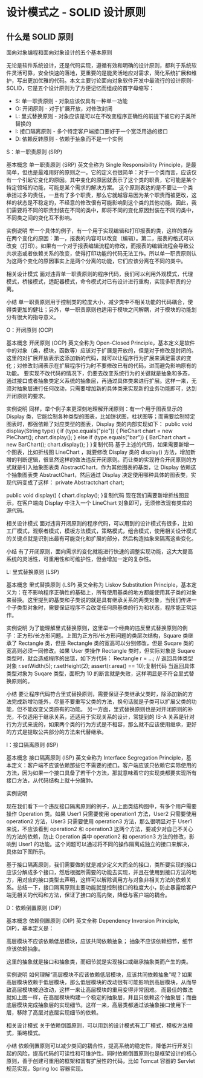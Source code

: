 # 设计模式之 - SOLID 设计原则

## 什么是 SOLID 原则

面向对象编程和面向对象设计的五个基本原则

无论是软件系统设计，还是代码实现，遵循有效和明确的设计原则，都利于系统软件灵活可靠，安全快速的落地，更重要的是能灵活地应对需求，简化系统扩展和维护，写出更加优雅的代码。本文主要讨论面向对象软件开发中最流行的设计原则- SOLID，它是五个设计原则为了方便记忆而组成的首字母缩写：

-   S: 单一职责原则 - 对象应该仅具有一种单一功能
-   O: 开闭原则 - 对于扩展开放，对修改封闭
-   L: 里式替换原则 - 对象应该是可以在不改变程序正确性的前提下被它的子类所替换的
-   I: 接口隔离原则 - 多个特定客户端接口要好于一个宽泛用途的接口
-   D: 依赖反转原则 - 依赖于抽象而不是一个实例

S：单一职责原则 (SRP)

基本概念
单一职责原则 (SRP) 英文全称为 Single Responsibility Principle，是最简单，但也是最难用好的原则之一。它的定义也很简单：对于一个类而言，应该仅有一个引起它变化的原因。其中变化的原因就表示了这个类的职责，它可能是某个特定领域的功能，可能是某个需求的解决方案。
这个原则表达的是不要让一个类承担过多的责任，一旦有了多个职责，那么它就越容易因为某个职责而被更改，这样的状态是不稳定的，不经意的修改很有可能影响到这个类的其他功能。因此，我们需要将不同的职责封装在不同的类中，即将不同的变化原因封装在不同的类中，不同类之间的变化互不影响。

实例说明
举一个具体的例子，有一个用于实现编辑和打印报表的类，这样的类存在两个变化的原因：第一，报表的内容可以改变（编辑）。第二，报表的格式可以改变（打印）。如果有一个对于报表编辑流程的修改，而报表的编辑流程会导致公共状态或者依赖关系的改变，使得打印功能的代码无法工作。所以单一职责原则认为这两个变化的原因事实上是两个分离的功能，它们应该分离在不同的类中。

相关设计模式
面对违背单一职责原则的程序代码，我们可以利用外观模式，代理模式，桥接模式，适配器模式，命令模式对已有设计进行重构，实现多职责的分离。

小结
单一职责原则用于控制类的粒度大小，减少类中不相关功能的代码耦合，使得类更加的健壮；另外，单一职责原则也适用于模块之间解耦，对于模块的功能划分有很大的指导意义。

O：开闭原则 (OCP)

基本概念
开闭原则 (OCP) 英文全称为 Open-Closed Principle，基本定义是软件中的对象（类，模块，函数等）应该对于扩展是开放的，但是对于修改是封闭的。这里的对扩展开放表示这添加新的代码，就可以让程序行为扩展来满足需求的变化；对修改封闭表示在扩展程序行为时不要修改已有的代码，进而避免影响原有的功能。
要实现不改代码的情况下，仍要去改变系统行为的关键就是抽象和多态，通过接口或者抽象类定义系统的抽象层，再通过具体类来进行扩展。这样一来，无须对抽象层进行任何改动，只需要增加新的具体类来实现新的业务功能即可，达到开闭原则的要求。

实例说明
同样，举个例子来更深刻地理解开闭原则：有一个用于图表显示的 Display 类，它能绘制各种类型的图表，比如饼状图，柱状图等；而需要绘制特定图表时，都强依赖了对应类型的图表，Display 类的内部实现如下：
public void display(String type) {
    if (type.equals("pie")) {
      PieChart chart = new PieChart();
      chart.display();
    }  else if (type.equals("bar")) {
      BarChart chart = new BarChart();
      chart.display();
    }
}复制代码
基于上述的代码，如果需要新增一个图表，比如折线图 LineChart ，就要修改  Display 类的  display() 方法，增加新增的判断逻辑，很显然这样的做法违反开闭原则。而让类的实现符合开闭原则的方式就是引入抽象图表类 AbstractChart，作为其他图表的基类，让 Display 依赖这个抽象图表类 AbstractChart，然后通过 Display 决定使用哪种具体的图表类，实现代码变成了这样：
private Abstractchart chart;

public void display() {
    chart.display();
}复制代码
现在我们需要新增折线图显示，在客户端向 Display 中注入一个 LineChart 对象即可，无须修改现有类库的源代码。

相关设计模式
面对违背开闭原则的程序代码，可以用到的设计模式有很多，比如工厂模式，观察者模式，模板方法模式，策略模式，组合模式，使用相关设计模式的关键点就是识别出最有可能变化和扩展的部分，然后构造抽象来隔离这些变化。

小结
有了开闭原则，面向需求的变化就能进行快速的调整实现功能，这大大提高系统的灵活性，可重用性和可维护性，但会增加一定的复杂性。

L: 里式替换原则 (LSP)

基本概念
里式替换原则 (LSP) 英文全称为 Liskov Substitution Principle，基本定义为：在不影响程序正确性的基础上，所有使用基类的地方都能使用其子类的对象来替换。这里提到的基类和子类说的就是具有继承关系的两类对象，当我们传递一个子类型对象时，需要保证程序不会改变任何原基类的行为和状态，程序能正常运作。

实例说明
为了能理解里式替换原则，这里举一个经典的违反里式替换原则的例子：正方形/长方形问题。上图为正方形/长方形问题的类层次结构，Square 类继承了 Rectangle 类，但是 Rectangle 类的宽高可以分别修改，但是 Suqare 类的宽高则必须一同修改。如果 User 类操作 Rectangle 类时，但实际对象是 Suqare 类型时，就会造成程序的出错，如下方代码：
Rectangle r = ...; // 返回具体类型对象
r.setWidth(5);
r.setHeight(2);
assert(r.area() == 10);复制代码
当返回具体类型对象为 Suqare 类型，面积为 10 的断言就是失败，这样明显是不符合里式替换原则的。

小结
要让程序代码符合里式替换原则，需要保证子类继承父类时，除添加新的方法完成新增功能外，尽量不要重写父类的方法，换句话就是子类可以扩展父类的功能，但不能改变父类原有的功能。
另一方面，里式替换原则也是对开闭原则的补充，不仅适用于继承关系，还适用于实现关系的设计，常提到的 IS-A 关系是针对行为方式来说的，如果两个类的行为方式是不相容，那么就不应该使用继承，更好的方式是提取公共部分的方法来代替继承。

I：接口隔离原则 (ISP)

基本概念
接口隔离原则 (ISP) 英文全称为 Interface Segregation Principle，基本定义：客户端不应该依赖那些它不需要的接口。客户端应该只依赖它实际使用的方法，因为如果一个接口具备了若干个方法，那就意味着它的实现类都要实现所有接口方法，从代码结构上就十分臃肿。

实例说明

现在我们看下一个违反接口隔离原则的例子，从上面类结构图中，有多个用户需要操作 Operation 类。如果 User1 只需要使用 operation1 方法，User2 只需要使用 operation2 方法，User3 只需要使用 operation3 方法，那么很明显对于 User1 来说，不应该看到 operation2 和 operation3 这两个方法，要减少对自己不关心的方法的依赖，防止 Operation 类中 operation2 和 operation3 方法的修改，影响到 User1 的功能。这个问题可以通过将不同的操作隔离成独立的接口来解决，具体如下图所示。


基于接口隔离原则，我们需要做的就是减少定义大而全的接口，类所要实现的接口应该分解成多个接口，然后根据所需要的功能去实现，并且在使用到接口方法的地方，用对应的接口类型去声明，这样可以解除调用方与对象非相关方法的依赖关系。总结一下，接口隔离原则主要功能就是控制接口的粒度大小，防止暴露给客户端无相关的代码和方法，保证了接口的高内聚，降低与客户端的耦合。

D：依赖倒置原则 (DIP)

基本概念
依赖倒置原则 (DIP) 英文全称 Dependency Inversion Principle, DIP)，基本定义是：

高层模块不应该依赖低层模块，应该共同依赖抽象；
抽象不应该依赖细节，细节应该依赖抽象。

这里的抽象就是接口和抽象类，而细节就是实现接口或继承抽象类而产生的类。

实例说明
如何理解“高层模块不应该依赖低层模块，应该共同依赖抽象”呢？如果高层模块依赖于低层模块，那么低层模块的改动很有可能影响到高层模块，从而导致高层模块被迫改动，这样一来让高层模块的重用变得非常困难。
而最佳的做法就如上图一样，在高层模块构建一个稳定的抽象层，并且只依赖这个抽象层；而由底层模块完成抽象层的实现细节。这样一来，高层类都通过该抽象接口使用下一层，移除了高层对底层实现细节的依赖。

相关设计模式
关于依赖倒置原则，可以用到的设计模式有工厂模式，模板方法模式，策略模式。

小结
依赖倒置原则可以减少类间的耦合性，提高系统的稳定性，降低并行开发引起的风险，提高代码的可读性和可维护性。同时依赖倒置原则也是框架设计的核心原则，善于创建可重用的框架和富有扩展性的代码，比如 Tomcat 容器的 Servlet 规范实现，Spring Ioc 容器实现。
